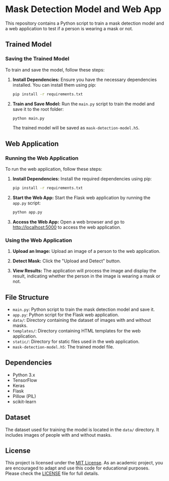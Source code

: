 # Mask Detection Model and Web App

This repository contains a Python script to train a mask detection model and a web application to test if a person is wearing a mask or not.

## Trained Model

### Saving the Trained Model

To train and save the model, follow these steps:

1. **Install Dependencies:** Ensure you have the necessary dependencies installed. You can install them using pip:

    ```bash
    pip install -r requirements.txt
    ```

2. **Train and Save Model:** Run the `main.py` script to train the model and save it to the root folder:

    ```bash
    python main.py
    ```

    The trained model will be saved as `mask-detection-model.h5`.

## Web Application

### Running the Web Application

To run the web application, follow these steps:

1. **Install Dependencies:** Install the required dependencies using pip:

    ```bash
    pip install -r requirements.txt
    ```

2. **Start the Web App:** Start the Flask web application by running the `app.py` script:

    ```bash
    python app.py
    ```

3. **Access the Web App:** Open a web browser and go to [http://localhost:5000](http://localhost:5000) to access the web application.

### Using the Web Application

1. **Upload an Image:** Upload an image of a person to the web application.

2. **Detect Mask:** Click the "Upload and Detect" button.

3. **View Results:** The application will process the image and display the result, indicating whether the person in the image is wearing a mask or not.

## File Structure

- `main.py`: Python script to train the mask detection model and save it.
- `app.py`: Python script for the Flask web application.
- `data/`: Directory containing the dataset of images with and without masks.
- `templates/`: Directory containing HTML templates for the web application.
- `static/`: Directory for static files used in the web application.
- `mask-detection-model.h5`: The trained model file.

## Dependencies

- Python 3.x
- TensorFlow
- Keras
- Flask
- Pillow (PIL)
- scikit-learn

## Dataset

The dataset used for training the model is located in the `data/` directory. It includes images of people with and without masks.

## License

This project is licensed under the [MIT License](LICENSE). As an academic project, you are encouraged to adapt and use this code for educational purposes. Please check the [LICENSE](LICENSE) file for full details.

